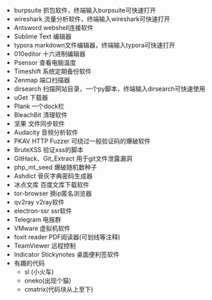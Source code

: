 

- burpsuite 抓包软件，终端输入burpsuite可快速打开
- wireshark 流量分析软件，终端输入wireshark可快速打开
- Antsword webshell连接软件
- Sublime Text 编辑器
- typora markdown文件编辑器，终端输入typora可快速打开
- 010editor 十六进制编辑器 
- Psensor 查看电脑温度
- Timeshift 系统定期备份软件
-  Zenmap 端口扫描器
- dirsearch 扫描网站目录，一个py脚本，终端输入dirsearch可快速使用
- uGet 下载器
- Plank 一个dock栏
- BleachBit 清理软件
- 坚果 文件同步软件
- Audacity 音频分析软件
- PKAV HTTP Fuzzer 可绕过一般验证码的爆破软件
- BruteXSS 验证xss的脚本
- GitHack、Git_Extract 用于git文件泄露漏洞
- php_mt_seed 爆破随机数种子
- Ashdict 骨灰字典密码生成器
- 冰点文库 百度文库下载软件
- tor-browser 换ip匿名浏览器
- qv2ray v2ray软件
- electron-ssr ssr软件
- Telegram 电报群
- VMware 虚拟机软件
- foxit reader PDF阅读器(可划线等注释)
- TeamViewer 远程控制
- Indicator Stickynotes 桌面便利签软件
- 有趣的代码
  - sl (小火车)
  - oneko(出现个猫)
  - cmatrix(代码块从上至下)

